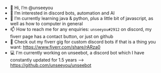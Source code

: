 - 👋 Hi, I’m @unseeyou
- 👀 I’m interested in discord bots, automation and AI
- 🌱 I’m currently learning java & python, plus a little bit of javascript, as well as how to computer in general
- 📫 How to reach me for any enquiries: `unseeyou#2912` on discord, my fiverr page has a contact button, or just on github
- 🤑 Check out my fiverr gig for custom discord bots if that is a thing you want: https://www.fiverr.com/share/rARza0
- 💻 I'm currently working on unseebot, a discord bot which I have constantly updated for 1.5 years --> https://github.com/unseeyou/unseebot
